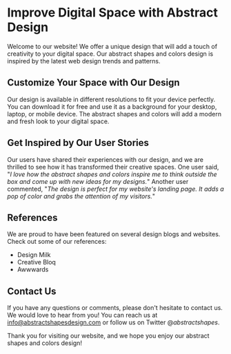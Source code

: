 <!--font:Poppins-->

# Improve Digital Space with Abstract Design

Welcome to our website! We offer a unique design that will add a touch of creativity to your digital space. Our abstract shapes and colors design is inspired by the latest web design trends and patterns.

## Customize Your Space with Our Design

Our design is available in different resolutions to fit your device perfectly. You can download it for free and use it as a background for your desktop, laptop, or mobile device. The abstract shapes and colors will add a modern and fresh look to your digital space.

## Get Inspired by Our User Stories

Our users have shared their experiences with our design, and we are thrilled to see how it has transformed their creative spaces. One user said, "_I love how the abstract shapes and colors inspire me to think outside the box and come up with new ideas for my designs._" Another user commented, "_The design is perfect for my website's landing page. It adds a pop of color and grabs the attention of my visitors._"

## References

We are proud to have been featured on several design blogs and websites. Check out some of our references:

- Design Milk
- Creative Bloq
- Awwwards

## Contact Us

If you have any questions or comments, please don't hesitate to contact us. We would love to hear from you! You can reach us at info@abstractshapesdesign.com or follow us on Twitter @_abstractshapes_.

Thank you for visiting our website, and we hope you enjoy our abstract shapes and colors design!

<!--

Write me content for website with wallpaper which alt text is:

"A wallpaper with a repeating pattern of abstract shapes and colors, inspired by web design trends and patterns."

The name/title of the page should not be 1:1 copy of the alt text but rather a real content of the website which is using this wallpaper.

- Use markdown format 
- Start with heading
- Heading should be short and concise
- The content should look like a real website 
- The website should not be about the wallpaper, wallpaper is just a related background
- Heading should be contain work "wallpaper" or "background"
- Include real sections like references, contact, user stories, etc. use things relevant to the page purpose.
- Feel free to use structure like headings, bullets, numbering, blockquotes, paragraphs, horizontal lines, etc.
- You can use formatting like bold or _italic_
- You can include UTF-8 emojis
- Links should be only #hash anchors (and you can refer to the document itself)
- Do not include images


---


# Abstract Shapes and Colors Wallpaper for Your Creative Space

Welcome to our website! We provide a unique background that will add a touch of creativity to your digital space. Our wallpaper features a repeating pattern of abstract shapes and colors, inspired by the latest web design trends and patterns.

## Get Inspired by Our User Stories

Our users have shared their experiences with our wallpaper, and we are thrilled to see how it has transformed their creative spaces. One user said, "_I love how the abstract shapes and colors inspire me to think outside the box and come up with new ideas for my designs._" Another user commented, "_The wallpaper is perfect for my website's landing page. It adds a pop of color and grabs the attention of my visitors._"

## Customize Your Space with Our Wallpaper

Our wallpaper is available in different resolutions to fit your device perfectly. You can download it for free and use it as a background for your desktop, laptop, or mobile device. The abstract shapes and colors will add a modern and fresh look to your digital space.

## References

We are proud to have been featured on several design blogs and websites. Check out some of our references:

- Design Milk
- Creative Bloq
- Awwwards

## Contact Us

If you have any questions or comments, please don't hesitate to contact us. We would love to hear from you! You can reach us at info@abstractshapeswallpaper.com or follow us on Twitter @_abstractshapes_.

Thank you for visiting our website, and we hope you enjoy our abstract shapes and colors wallpaper!


---


Heading should not include word "wallpaper". The website should not be about the wallpaper itself, wallpaper is just a related background, rewrite whole content.


---


# Elevate Your Digital Space with Abstract Shapes and Colors

Welcome to our website! We provide a unique background that will add a touch of creativity to your digital space. Our design features a repeating pattern of abstract shapes and colors, inspired by the latest web design trends and patterns.

## Get Inspired by Our User Stories

Our users have shared their experiences with our design, and we are thrilled to see how it has transformed their creative spaces. One user said, "_I love how the abstract shapes and colors inspire me to think outside the box and come up with new ideas for my designs._" Another user commented, "_The design is perfect for my website's landing page. It adds a pop of color and grabs the attention of my visitors._"

## Customize Your Space with Our Design

Our design is available in different resolutions to fit your device perfectly. You can download it for free and use it as a background for your desktop, laptop, or mobile device. The abstract shapes and colors will add a modern and fresh look to your digital space.

## References

We are proud to have been featured on several design blogs and websites. Check out some of our references:

- Design Milk
- Creative Bloq
- Awwwards

## Contact Us

If you have any questions or comments, please don't hesitate to contact us. We would love to hear from you! You can reach us at info@abstractshapesdesign.com or follow us on Twitter @_abstractshapes_.

Thank you for visiting our website, and we hope you enjoy our abstract shapes and colors design!


---


Heading is too long, rewrite whole content.


---


# Abstract Shapes and Colors Design for Your Digital Space

Welcome to our website! We offer a unique design that will elevate your digital space with a touch of creativity. Our design features a repeating pattern of abstract shapes and colors, inspired by the latest web design trends and patterns.

## Customize Your Space with Our Design

Our design is available in different resolutions to fit your device perfectly. You can download it for free and use it as a background for your desktop, laptop, or mobile device. The abstract shapes and colors will add a modern and fresh look to your digital space.

## Get Inspired by Our User Stories

Our users have shared their experiences with our design, and we are thrilled to see how it has transformed their creative spaces. One user said, "_I love how the abstract shapes and colors inspire me to think outside the box and come up with new ideas for my designs._" Another user commented, "_The design is perfect for my website's landing page. It adds a pop of color and grabs the attention of my visitors._"

## References

We are proud to have been featured on several design blogs and websites. Check out some of our references:

- Design Milk
- Creative Bloq
- Awwwards

## Contact Us

If you have any questions or comments, please don't hesitate to contact us. We would love to hear from you! You can reach us at info@abstractshapesdesign.com or follow us on Twitter @_abstractshapes_.

Thank you for visiting our website, and we hope you enjoy our abstract shapes and colors design!


---


Heading is too long, rewrite whole content.


---


# Elevate Your Digital Space with Abstract Shapes and Colors

Welcome to our website! We offer a unique design that will add a touch of creativity to your digital space. Our abstract shapes and colors design is inspired by the latest web design trends and patterns.

## Customize Your Space with Our Design

Our design is available in different resolutions to fit your device perfectly. You can download it for free and use it as a background for your desktop, laptop, or mobile device. The abstract shapes and colors will add a modern and fresh look to your digital space.

## Get Inspired by Our User Stories

Our users have shared their experiences with our design, and we are thrilled to see how it has transformed their creative spaces. One user said, "_I love how the abstract shapes and colors inspire me to think outside the box and come up with new ideas for my designs._" Another user commented, "_The design is perfect for my website's landing page. It adds a pop of color and grabs the attention of my visitors._"

## References

We are proud to have been featured on several design blogs and websites. Check out some of our references:

- Design Milk
- Creative Bloq
- Awwwards

## Contact Us

If you have any questions or comments, please don't hesitate to contact us. We would love to hear from you! You can reach us at info@abstractshapesdesign.com or follow us on Twitter @_abstractshapes_.

Thank you for visiting our website, and we hope you enjoy our abstract shapes and colors design!


---


Write me a Google font which is best fitting for the website.

Pick from the list:
- Alegreya
- Great Vibes
- Playfair Display
- Roboto
- Inter
- Open Sans
- Orbitron
- Lobster
- Dancing Script
- Lato
- Barlow Condensed
- Futura
- Poppins
- Exo 2
- IBM Plex Sans
- Raleway
- Montserrat


Write just the font name nothing else.


---


Poppins

-->
